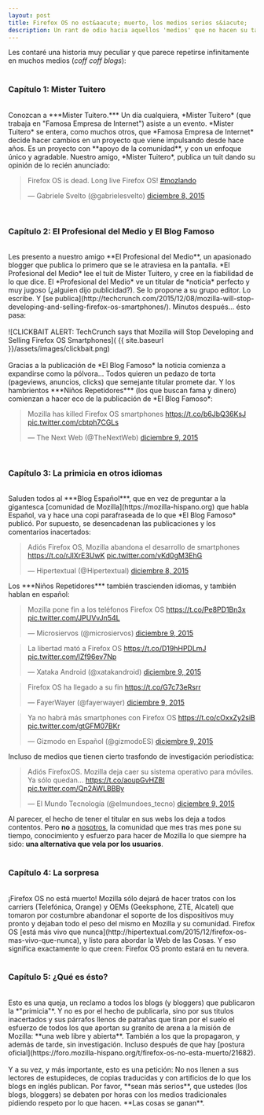 ```yaml
---
layout: post
title: Firefox OS no est&aacute; muerto, los medios serios s&iacute;
description: Un rant de odio hacia aquellos 'medios' que no hacen su tarea
---
```

Les contaré una historia muy peculiar y que parece repetirse infinitamente en muchos medios (*coff coff blogs*): <br><br>
<h3>Cap&iacute;tulo 1: Mister Tuitero</h3><br>
Conozcan a ***Mister Tuitero.*** Un día cualquiera, *Mister Tuitero* (que trabaja en "Famosa Empresa de Internet") asiste a un evento. *Mister Tuitero* se entera, como muchos otros, que *Famosa Empresa de Internet* decide hacer cambios en un proyecto que viene impulsando desde hace años. Es un proyecto con **apoyo de la comunidad**, y con un enfoque &uacute;nico y agradable. Nuestro amigo, *Mister Tuitero*, publica un tuit dando su opinión de lo recién anunciado: <br>
<blockquote class="twitter-tweet" lang="es"><p lang="en" dir="ltr">Firefox OS is dead. Long live Firefox OS! <a href="https://twitter.com/hashtag/mozlando?src=hash">#mozlando</a></p>&mdash; Gabriele Svelto (@gabrielesvelto) <a href="https://twitter.com/gabrielesvelto/status/674253168675586049">diciembre 8, 2015</a></blockquote>
<br>
<h3>Cap&iacute;tulo 2: El Profesional del Medio y El Blog Famoso</h3><br>
Les presento a nuestro amigo **El Profesional del Medio**, un apasionado blogger que publica lo primero que se le atraviesa en la pantalla. *El Profesional del Medio* lee el tuit de Mister Tuitero, y cree en la fiabilidad de lo que dice. El *Profesional del Medio* ve un titular de *noticia* perfecto y muy jugoso (¿alguien dijo publicidad?). Se lo propone a su grupo editor. Lo escribe. Y [se
publica](http://techcrunch.com/2015/12/08/mozilla-will-stop-developing-and-selling-firefox-os-smartphones/). Minutos después... ésto pasa:
<br><br>
![CLICKBAIT ALERT: TechCrunch says that Mozilla will Stop Developing and Selling Firefox OS Smartphones]( {{ site.baseurl }}/assets/images/clickbait.png)
<br><br>
Gracias a la publicaci&oacute;n de *El Blog Famoso* la noticia comienza a expandirse como la p&oacute;lvora... Todos quieren un pedazo de torta (pageviews, anuncios, clicks) que semejante titular promete dar. Y los hambrientos ***Niños Repetidores*** (los que buscan fama y dinero) comienzan a hacer eco de la publicaci&oacute;n de *El Blog Famoso*:

<blockquote class="twitter-tweet" data-cards="hidden" lang="es"><p lang="en" dir="ltr">Mozilla has killed Firefox OS smartphones <a href="https://t.co/b6JbQ36KsJ">https://t.co/b6JbQ36KsJ</a> <a href="https://t.co/cbtph7CGLs">pic.twitter.com/cbtph7CGLs</a></p>&mdash; The Next Web (@TheNextWeb) <a href="https://twitter.com/TheNextWeb/status/674390006186704896">diciembre 9, 2015</a></blockquote>
<br>
<h3>Cap&iacute;tulo 3: La primicia en otros idiomas</h3><br>
Saluden todos al ***Blog Español***, que en vez de preguntar a la gigantesca [comunidad de Mozilla](https://mozilla-hispano.org) que habla Español, va y hace una copi parafraseada de lo que *El Blog Famoso* public&oacute;. Por supuesto, se desencadenan las publicaciones y los comentarios inacertados:
<blockquote class="twitter-tweet" lang="es"><p lang="es" dir="ltr">Adiós Firefox OS, Mozilla abandona el desarrollo de smartphones <a href="https://t.co/rJlXrE3UwK">https://t.co/rJlXrE3UwK</a> <a href="https://t.co/vKd0gM3EhG">pic.twitter.com/vKd0gM3EhG</a></p>&mdash; Hipertextual (@Hipertextual) <a href="https://twitter.com/Hipertextual/status/674307848969424896">diciembre 8, 2015</a></blockquote>
Los ***Niños Repetidores*** tambi&eacute;n trascienden idiomas, y tambi&eacute;n hablan en español:
<blockquote class="twitter-tweet" data-cards="hidden" lang="es"><p lang="es" dir="ltr">Mozilla pone fin a los teléfonos Firefox OS <a href="https://t.co/Pe8PD1Bn3x">https://t.co/Pe8PD1Bn3x</a> <a href="https://t.co/JPUVvJn54L">pic.twitter.com/JPUVvJn54L</a></p>&mdash; Microsiervos (@microsiervos) <a href="https://twitter.com/microsiervos/status/674570999141126144">diciembre 9, 2015</a></blockquote>
<blockquote class="twitter-tweet" lang="es"><p lang="es" dir="ltr">La libertad mató a Firefox OS  <a href="https://t.co/D19hHPDLmJ">https://t.co/D19hHPDLmJ</a> <a href="https://t.co/lZf96ev7Np">pic.twitter.com/lZf96ev7Np</a></p>&mdash; Xataka Android (@xatakandroid) <a href="https://twitter.com/xatakandroid/status/674576301819301888">diciembre 9, 2015</a></blockquote>
<blockquote class="twitter-tweet" data-cards="hidden" lang="es"><p lang="es" dir="ltr">Firefox OS ha llegado a su fin <a href="https://t.co/G7c73eRsrr">https://t.co/G7c73eRsrr</a></p>&mdash; FayerWayer (@fayerwayer) <a href="https://twitter.com/fayerwayer/status/674594134359867392">diciembre 9, 2015</a></blockquote>
<blockquote class="twitter-tweet" data-cards="hidden" lang="es"><p lang="es" dir="ltr">Ya no habrá más smartphones con Firefox OS <a href="https://t.co/cOxxZy2siB">https://t.co/cOxxZy2siB</a> <a href="https://t.co/gtGFM07BKr">pic.twitter.com/gtGFM07BKr</a></p>&mdash; Gizmodo en Español (@gizmodoES) <a href="https://twitter.com/gizmodoES/status/674475333144453120">diciembre 9, 2015</a></blockquote>
Incluso de medios que tienen cierto trasfondo de investigaci&oacute;n period&iacute;stica:
<blockquote class="twitter-tweet" lang="es"><p lang="es" dir="ltr">Adiós FirefoxOS. Mozilla deja caer su sistema operativo para móviles. Ya sólo quedan...&#10;<a href="https://t.co/aoupGvHZBI">https://t.co/aoupGvHZBI</a> <a href="https://t.co/Qn2AWLBBBy">pic.twitter.com/Qn2AWLBBBy</a></p>&mdash; El Mundo Tecnología (@elmundoes_tecno) <a href="https://twitter.com/elmundoes_tecno/status/674511519216988160">diciembre 9, 2015</a></blockquote>

Al parecer, el hecho de tener el titular en sus webs los deja a todos contentos. Pero **no** a [nosotros](https://mozilla-hispano.org), la comunidad que mes tras mes pone su tiempo, conocimiento y esfuerzo para hacer de Mozilla lo que siempre ha sido: **una alternativa que vela por los usuarios**. 
<br><br>
<h3>Cap&iacute;tulo 4: La sorpresa</h3>
<br>
¡Firefox OS no est&aacute; muerto! Mozilla s&oacute;lo dejar&aacute; de hacer tratos con los carriers (Telef&oacute;nica, Orange) y OEMs (Geeksphone, ZTE, Alcatel) que tomaron por costumbre abandonar el soporte de los dispositivos muy pronto y dejaban todo el peso del mismo en Mozilla y su comunidad. Firefox OS [est&aacute; m&aacute;s vivo que nunca](http://hipertextual.com/2015/12/firefox-os-mas-vivo-que-nunca), y listo para abordar la Web de las Cosas. Y eso significa exactamente lo que creen: Firefox OS pronto estar&aacute; en tu nevera.
<br><br>
<h3>Cap&iacute;tulo 5: ¿Qu&eacute; es &eacute;sto?</h3>
<br>
Esto es una queja, un reclamo a todos los blogs (y bloggers) que publicaron la *"primicia"*. Y no es por el hecho de publicarla, sino por sus titulos inacertados y sus p&aacute;rrafos llenos de patrañas que tiran por el suelo el esfuerzo de todos los que aportan su granito de arena a la misi&oacute;n de Mozilla: **una web libre y abierta**. Tambi&eacute;n a los que la propagaron, y adem&aacute;s de tarde, sin investigaci&oacute;n. Incluso despu&eacute;s de que hay [postura oficial](https://foro.mozilla-hispano.org/t/firefox-os-no-esta-muerto/21682).
<br><br>
Y a su vez, y m&aacute;s importante, esto es una petici&oacute;n: No nos llenen a sus lectores de estupideces, de copias traducidas y con artificios de lo que los blogs en ingl&eacute;s publican. Por favor, **sean m&aacute;s serios**, que ustedes (los blogs, bloggers) se debaten por horas con los medios tradicionales pidiendo respeto por lo que hacen. **Las cosas se ganan**. 
